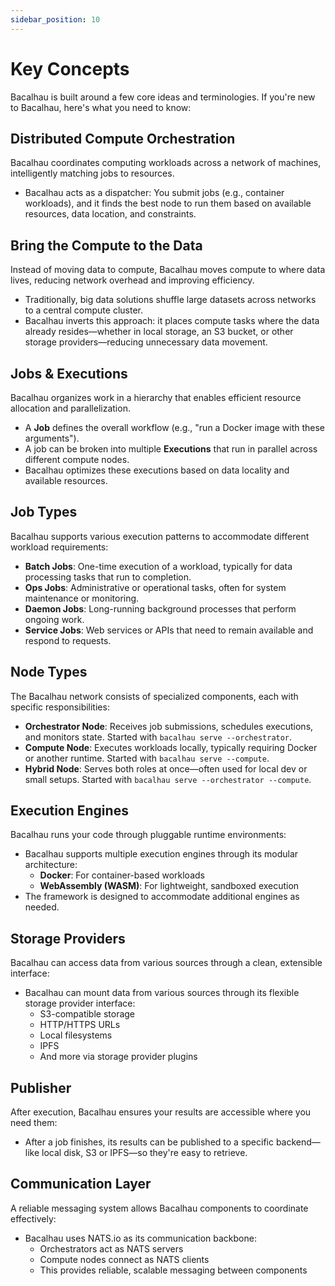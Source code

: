 ```yaml
---
sidebar_position: 10
---
```

# Key Concepts

Bacalhau is built around a few core ideas and terminologies. If you're new to Bacalhau, here's what you need to know:

## Distributed Compute Orchestration

Bacalhau coordinates computing workloads across a network of machines, intelligently matching jobs to resources.

* Bacalhau acts as a dispatcher: You submit jobs (e.g., container workloads), and it finds the best node to run them based on available resources, data location, and constraints.

## Bring the Compute to the Data

Instead of moving data to compute, Bacalhau moves compute to where data lives, reducing network overhead and improving efficiency.

* Traditionally, big data solutions shuffle large datasets across networks to a central compute cluster.
* Bacalhau inverts this approach: it places compute tasks where the data already resides—whether in local storage, an S3 bucket, or other storage providers—reducing unnecessary data movement.

## Jobs & Executions

Bacalhau organizes work in a hierarchy that enables efficient resource allocation and parallelization.

* A **Job** defines the overall workflow (e.g., "run a Docker image with these arguments").
* A job can be broken into multiple **Executions** that run in parallel across different compute nodes.
* Bacalhau optimizes these executions based on data locality and available resources.

## Job Types

Bacalhau supports various execution patterns to accommodate different workload requirements:

* **Batch Jobs**: One-time execution of a workload, typically for data processing tasks that run to completion.
* **Ops Jobs**: Administrative or operational tasks, often for system maintenance or monitoring.
* **Daemon Jobs**: Long-running background processes that perform ongoing work.
* **Service Jobs**: Web services or APIs that need to remain available and respond to requests.

## Node Types

The Bacalhau network consists of specialized components, each with specific responsibilities:

* **Orchestrator Node**: Receives job submissions, schedules executions, and monitors state. Started with `bacalhau serve --orchestrator`.
* **Compute Node**: Executes workloads locally, typically requiring Docker or another runtime. Started with `bacalhau serve --compute`.
* **Hybrid Node**: Serves both roles at once—often used for local dev or small setups. Started with `bacalhau serve --orchestrator --compute`.

## Execution Engines

Bacalhau runs your code through pluggable runtime environments:

* Bacalhau supports multiple execution engines through its modular architecture:
  * **Docker**: For container-based workloads
  * **WebAssembly (WASM)**: For lightweight, sandboxed execution
* The framework is designed to accommodate additional engines as needed.

## Storage Providers

Bacalhau can access data from various sources through a clean, extensible interface:

* Bacalhau can mount data from various sources through its flexible storage provider interface:
  * S3-compatible storage
  * HTTP/HTTPS URLs
  * Local filesystems
  * IPFS
  * And more via storage provider plugins

## Publisher

After execution, Bacalhau ensures your results are accessible where you need them:

* After a job finishes, its results can be published to a specific backend—like local disk, S3 or IPFS—so they're easy to retrieve.

## Communication Layer

A reliable messaging system allows Bacalhau components to coordinate effectively:

* Bacalhau uses NATS.io as its communication backbone:
  * Orchestrators act as NATS servers
  * Compute nodes connect as NATS clients
  * This provides reliable, scalable messaging between components

